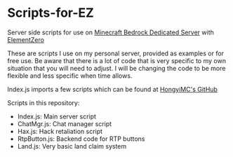 # Scripts-for-EZ
Server side scripts for use on <a href="https://www.minecraft.net/en-us/download/server/bedrock/">Minecraft Bedrock Dedicated Server</a> with <a href="https://github.com/Element-0/ElementZero">ElementZero</a>

These are scripts I use on my personal server, provided as examples or for free use.  Be aware that there is a lot of code that is very specific to my own situation that you will need to adjust. I will be changing the code to be more flexible and less specific when time allows.

Index.js imports a few scripts which can be found at <a href="https://github.com/HongyiMC/EZ-Scripts">HongyiMC's GitHub</a>

Scripts in this repository:

* Index.js: Main server script
* ChatMgr.js: Chat manager script
* Hax.js: Hack retaliation script
* RtpButton.js: Backend code for RTP buttons
* Land.js: Very basic land claim system
